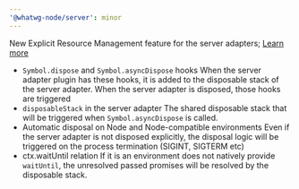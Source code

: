 ```yaml
---
'@whatwg-node/server': minor
---
```


New Explicit Resource Management feature for the server adapters;
[Learn more](https://www.typescriptlang.org/docs/handbook/release-notes/typescript-5-2.html)
- `Symbol.dispose` and `Symbol.asyncDispose` hooks
When the server adapter plugin has these hooks, it is added to the disposable stack of the server adapter. When the server adapter is disposed, those hooks are triggered
- `disposableStack` in the server adapter
The shared disposable stack that will be triggered when `Symbol.asyncDispose` is called.
- Automatic disposal on Node and Node-compatible environments
Even if the server adapter is not disposed explicitly, the disposal logic will be triggered on the process termination (SIGINT, SIGTERM etc)
- ctx.waitUntil relation
If it is an environment does not natively provide `waitUntil`, the unresolved passed promises will be resolved by the disposable stack.